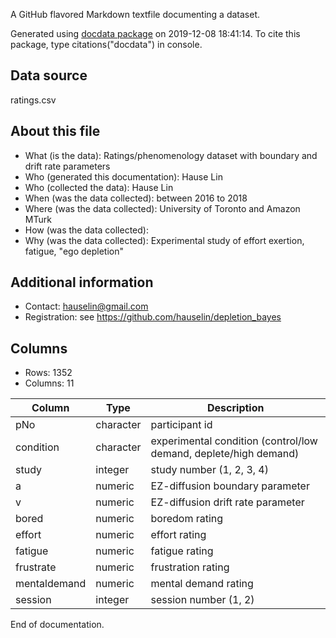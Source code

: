 A GitHub flavored Markdown textfile documenting a dataset.

Generated using [docdata package](https://hauselin.github.io/docdata/) on 2019-12-08 18:41:14.
To cite this package, type citations("docdata") in console.

## Data source

ratings.csv

## About this file

* What (is the data): Ratings/phenomenology dataset with boundary and drift rate parameters
* Who (generated this documentation): Hause Lin
* Who (collected the data): Hause Lin
* When (was the data collected): between 2016 to 2018
* Where (was the data collected): University of Toronto and Amazon MTurk
* How (was the data collected): 
* Why (was the data collected): Experimental study of effort exertion, fatigue, "ego depletion"

## Additional information

* Contact: hauselin@gmail.com
* Registration: see https://github.com/hauselin/depletion_bayes

## Columns

* Rows: 1352
* Columns: 11

| Column        | Type       | Description                                                       |
| ------------- | ---------- | ----------------------------------------------------------------- |
| pNo           | character  | participant id                                                    |
| condition     | character  | experimental condition (control/low demand, deplete/high demand)  |
| study         | integer    | study number (1, 2, 3, 4)                                         |
| a             | numeric    | EZ-diffusion boundary parameter                                   |
| v             | numeric    | EZ-diffusion drift rate parameter                                 |
| bored         | numeric    | boredom rating                                                    |
| effort        | numeric    | effort rating                                                     |
| fatigue       | numeric    | fatigue rating                                                    |
| frustrate     | numeric    | frustration rating                                                |
| mentaldemand  | numeric    | mental demand rating                                              |
| session       | integer    | session number (1, 2)                                             |

End of documentation.


